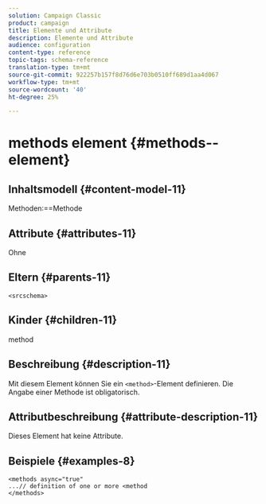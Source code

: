 ```yaml
---
solution: Campaign Classic
product: campaign
title: Elemente und Attribute
description: Elemente und Attribute
audience: configuration
content-type: reference
topic-tags: schema-reference
translation-type: tm+mt
source-git-commit: 922257b157f8d76d6e703b0510ff689d1aa4d067
workflow-type: tm+mt
source-wordcount: '40'
ht-degree: 25%

---
```



# methods element {#methods--element}

## Inhaltsmodell {#content-model-11}

Methoden:==Methode

## Attribute {#attributes-11}

Ohne

## Eltern {#parents-11}

`<srcschema>`

## Kinder {#children-11}

method

## Beschreibung {#description-11}

Mit diesem Element können Sie ein `<method>`-Element definieren. Die Angabe einer Methode ist obligatorisch.

## Attributbeschreibung {#attribute-description-11}

Dieses Element hat keine Attribute.

## Beispiele {#examples-8}

```
<methods async="true"
...// definition of one or more <method
</methods>
```
